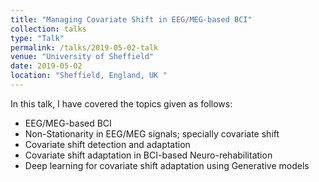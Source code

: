 ```yaml
---
title: "Managing Covariate Shift in EEG/MEG-based BCI"
collection: talks
type: "Talk"
permalink: /talks/2019-05-02-talk
venue: "University of Sheffield"
date: 2019-05-02
location: "Sheffield, England, UK "
---
```


In this talk, I have covered the topics given as follows:

* EEG/MEG-based BCI
* Non-Stationarity in EEG/MEG signals; specially covariate shift
* Covariate shift detection and adaptation
* Covariate shift adaptation in BCI-based Neuro-rehabilitation
* Deep learning for covariate shift adaptation using Generative models